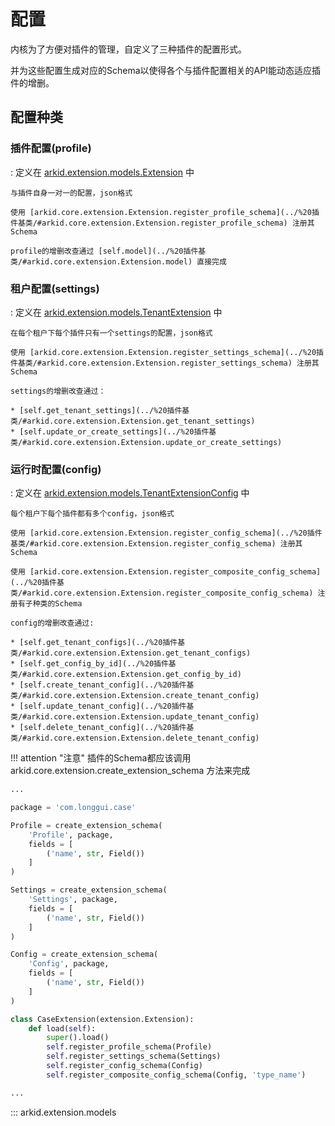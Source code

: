 # 配置

内核为了方便对插件的管理，自定义了三种插件的配置形式。

并为这些配置生成对应的Schema以使得各个与插件配置相关的API能动态适应插件的增删。

## 配置种类

### 插件配置(profile)
:   定义在 [arkid.extension.models.Extension](#arkid.extension.models.Extension) 中

    与插件自身一对一的配置，json格式

    使用 [arkid.core.extension.Extension.register_profile_schema](../%20插件基类/#arkid.core.extension.Extension.register_profile_schema) 注册其Schema

    profile的增删改查通过 [self.model](../%20插件基类/#arkid.core.extension.Extension.model) 直接完成

### 租户配置(settings)

:   定义在 [arkid.extension.models.TenantExtension](#arkid.extension.models.TenantExtension) 中

    在每个租户下每个插件只有一个settings的配置，json格式

    使用 [arkid.core.extension.Extension.register_settings_schema](../%20插件基类/#arkid.core.extension.Extension.register_settings_schema) 注册其Schema

    settings的增删改查通过：

    * [self.get_tenant_settings](../%20插件基类/#arkid.core.extension.Extension.get_tenant_settings)
    * [self.update_or_create_settings](../%20插件基类/#arkid.core.extension.Extension.update_or_create_settings)

### 运行时配置(config)
:   定义在 [arkid.extension.models.TenantExtensionConfig](#arkid.extension.models.TenantExtension) 中

    每个租户下每个插件都有多个config，json格式

    使用 [arkid.core.extension.Extension.register_config_schema](../%20插件基类/#arkid.core.extension.Extension.register_config_schema) 注册其Schema

    使用 [arkid.core.extension.Extension.register_composite_config_schema](../%20插件基类/#arkid.core.extension.Extension.register_composite_config_schema) 注册有子种类的Schema

    config的增删改查通过:

    * [self.get_tenant_configs](../%20插件基类/#arkid.core.extension.Extension.get_tenant_configs)
    * [self.get_config_by_id](../%20插件基类/#arkid.core.extension.Extension.get_config_by_id)
    * [self.create_tenant_config](../%20插件基类/#arkid.core.extension.Extension.create_tenant_config)
    * [self.update_tenant_config](../%20插件基类/#arkid.core.extension.Extension.update_tenant_config)
    * [self.delete_tenant_config](../%20插件基类/#arkid.core.extension.Extension.delete_tenant_config)


!!! attention "注意"
    插件的Schema都应该调用 arkid.core.extension.create_extension_schema 方法来完成

```py title='示例'
...

package = 'com.longgui.case'

Profile = create_extension_schema(
    'Profile', package,
    fields = [
        ('name', str, Field())
    ]
)

Settings = create_extension_schema(
    'Settings', package,
    fields = [
        ('name', str, Field())
    ]
)

Config = create_extension_schema(
    'Config', package,
    fields = [
        ('name', str, Field())
    ]
)

class CaseExtension(extension.Extension):
    def load(self):
        super().load()
        self.register_profile_schema(Profile)
        self.register_settings_schema(Settings)
        self.register_config_schema(Config)
        self.register_composite_config_schema(Config, 'type_name')

...
```

::: arkid.extension.models




